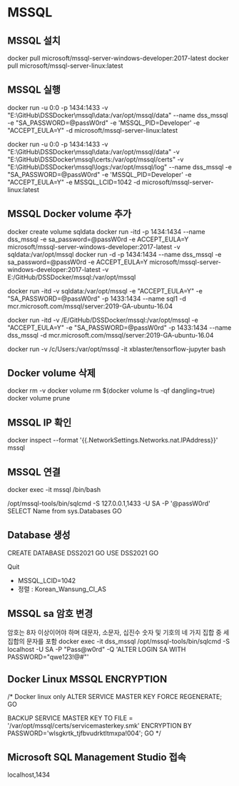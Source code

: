 # MSSQL
## MSSQL 설치
docker pull microsoft/mssql-server-windows-developer:2017-latest
docker pull microsoft/mssql-server-linux:latest

## MSSQL 실행
docker run -u 0:0 -p 1434:1433 -v "E:\GitHub\DSSDocker\mssql\data:/var/opt/mssql/data" --name dss_mssql -e "SA_PASSWORD=@passW0rd" -e 'MSSQL_PID=Developer' -e "ACCEPT_EULA=Y" -d microsoft/mssql-server-linux:latest

docker run -u 0:0 -p 1434:1433 -v "E:\GitHub\DSSDocker\mssql\data:/var/opt/mssql/data" -v "E:\GitHub\DSSDocker\mssql\certs:/var/opt/mssql/certs" -v "E:\GitHub\DSSDocker\mssql\logs:/var/opt/mssql/log" --name dss_mssql -e "SA_PASSWORD=@passW0rd" -e 'MSSQL_PID=Developer' -e "ACCEPT_EULA=Y" -e MSSQL_LCID=1042 -d microsoft/mssql-server-linux:latest

## MSSQL Docker volume 추가
docker create volume sqldata
docker run -itd -p 1434:1434 --name dss_mssql -e sa_password=@passW0rd -e ACCEPT_EULA=Y microsoft/mssql-server-windows-developer:2017-latest -v sqldata:/var/opt/mssql
docker run -d -p 1434:1434 --name dss_mssql -e sa_password=@passW0rd -e ACCEPT_EULA=Y microsoft/mssql-server-windows-developer:2017-latest -v E:/GitHub/DSSDocker/mssql:/var/opt/mssql

docker run -itd -v sqldata:/var/opt/mssql -e "ACCEPT_EULA=Y" -e "SA_PASSWORD=@passW0rd" -p 1433:1434 --name sql1 -d mcr.microsoft.com/mssql/server:2019-GA-ubuntu-16.04

docker run -itd -v /E/GitHub/DSSDocker/mssql:/var/opt/mssql -e "ACCEPT_EULA=Y" -e "SA_PASSWORD=@passW0rd" -p 1433:1434 --name dss_mssql -d mcr.microsoft.com/mssql/server:2019-GA-ubuntu-16.04

docker run -v /c/Users:/var/opt/mssql -it xblaster/tensorflow-jupyter bash

## Docker volume 삭제
docker rm -v <container id or name>
docker volume rm $(docker volume ls -qf dangling=true)
docker volume prune

## MSSQL IP 확인
docker inspect --format '{{.NetworkSettings.Networks.nat.IPAddress}}' mssql

## MSSQL 연결
docker exec -it mssql /bin/bash

/opt/mssql-tools/bin/sqlcmd -S 127.0.0.1,1433 -U SA -P '@passW0rd'
SELECT Name from sys.Databases
GO

## Database 생성
CREATE DATABASE DSS2021
GO
USE DSS2021
GO

Quit

- MSSQL_LCID=1042
- 정렬 : Korean_Wansung_CI_AS

## MSSQL sa 암호 변경
암호는 8자 이상이어야 하며 대문자, 소문자, 십진수 숫자 및 기호의 네 가지 집합 중 세 집합의 문자를 포함
docker exec -it dss_mssql /opt/mssql-tools/bin/sqlcmd -S localhost -U SA -P "Pass@w0rd" -Q 'ALTER LOGIN SA WITH PASSWORD="qwe123!@#"'

## Docker Linux MSSQL ENCRYPTION
/* Docker linux only
ALTER SERVICE MASTER KEY FORCE REGENERATE;
GO

BACKUP SERVICE MASTER KEY TO FILE = '/var/opt/mssql/certs/servicemasterkey.smk'
    ENCRYPTION BY PASSWORD='wlsgkrtk_tjfbvudrktltmxpa!004';
GO
*/

## Microsoft SQL Management Studio 접속
localhost,1434